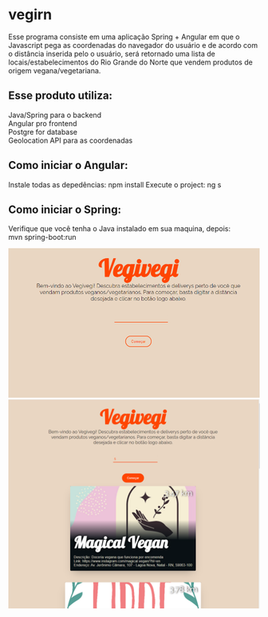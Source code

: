 # vegirn
Esse programa consiste em uma aplicação Spring + Angular em que o Javascript pega as coordenadas do navegador do usuário e de acordo com o distância inserida pelo o usuário, será retornado uma lista de locais/estabelecimentos do Rio Grande do Norte que vendem produtos de origem vegana/vegetariana.

<h2>Esse produto utiliza: </h2>
  Java/Spring para o backend<br>
  Angular pro frontend<br>
  Postgre for database<br>
  Geolocation API para as coordenadas

<h2>Como iniciar o Angular:</h2> 

Instale todas as depedências:
npm install
Execute o project:
ng s

<h2>Como iniciar o Spring:</h2>
Verifique que você tenha o Java instalado em sua maquina, depois:<br>
mvn spring-boot:run

![landpage](images/vegi1.png)
![lista](images/vegi2.png)

